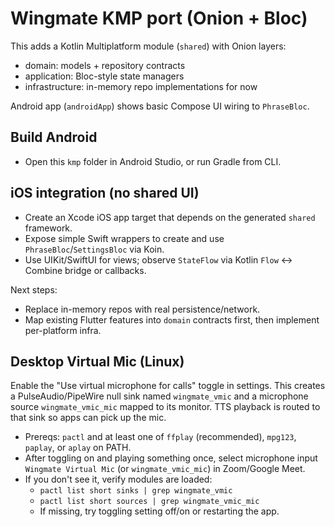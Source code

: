 # Wingmate KMP port (Onion + Bloc)

This adds a Kotlin Multiplatform module (`shared`) with Onion layers:
- domain: models + repository contracts
- application: Bloc-style state managers
- infrastructure: in-memory repo implementations for now

Android app (`androidApp`) shows basic Compose UI wiring to `PhraseBloc`.

## Build Android

- Open this `kmp` folder in Android Studio, or run Gradle from CLI.

## iOS integration (no shared UI)

- Create an Xcode iOS app target that depends on the generated `shared` framework.
- Expose simple Swift wrappers to create and use `PhraseBloc`/`SettingsBloc` via Koin.
- Use UIKit/SwiftUI for views; observe `StateFlow` via Kotlin `Flow` <-> Combine bridge or callbacks.

Next steps:
- Replace in-memory repos with real persistence/network.
- Map existing Flutter features into `domain` contracts first, then implement per-platform infra.

## Desktop Virtual Mic (Linux)

Enable the "Use virtual microphone for calls" toggle in settings. This creates a PulseAudio/PipeWire null sink named `wingmate_vmic` and a microphone source `wingmate_vmic_mic` mapped to its monitor. TTS playback is routed to that sink so apps can pick up the mic.

- Prereqs: `pactl` and at least one of `ffplay` (recommended), `mpg123`, `paplay`, or `aplay` on PATH.
- After toggling on and playing something once, select microphone input `Wingmate Virtual Mic` (or `wingmate_vmic_mic`) in Zoom/Google Meet.
- If you don't see it, verify modules are loaded:
	- `pactl list short sinks | grep wingmate_vmic`
	- `pactl list short sources | grep wingmate_vmic_mic`
	- If missing, try toggling setting off/on or restarting the app.
